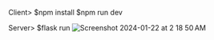Client>
$npm install
$npm run dev


Server>
$flask run
![Screenshot 2024-01-22 at 2 18 50 AM](https://github.com/SIERRAT0NIN/Delish/assets/124002265/2603a3d2-2d57-4177-87dd-70f542190242)
